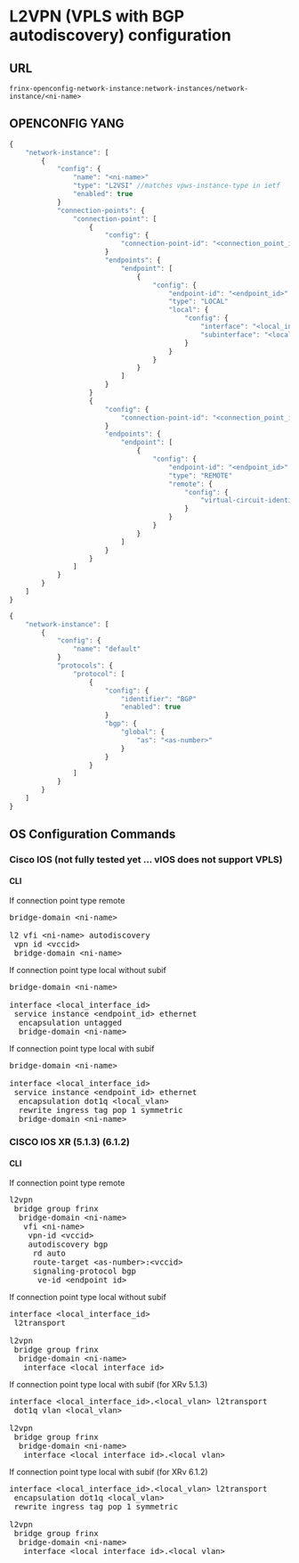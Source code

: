 # L2VPN (VPLS with BGP autodiscovery) configuration

## URL

```
frinx-openconfig-network-instance:network-instances/network-instance/<ni-name>
```

## OPENCONFIG YANG

```javascript
{
    "network-instance": [
        {
            "config": {
                "name": "<ni-name>"
                "type": "L2VSI" //matches vpws-instance-type in ietf
                "enabled": true
            }
            "connection-points": {
                "connection-point": [
                    {
                        "config": {
                            "connection-point-id": "<connection_point_id>"
                        }
                        "endpoints": {
                            "endpoint": [
                                {
                                    "config": {
                                        "endpoint-id": "<endpoint_id>"
                                        "type": "LOCAL"
                                        "local": {
                                            "config": {
                                                "interface": "<local_interface_id>"
                                                "subinterface": "<local_vlan>"
                                            }
                                        }
                                    }
                                }
                            ]
                        }
                    }
                    {
                        "config": {
                            "connection-point-id": "<connection_point_id>"
                        }
                        "endpoints": {
                            "endpoint": [
                                {
                                    "config": {
                                        "endpoint-id": "<endpoint_id>"
                                        "type": "REMOTE"
                                        "remote": {
                                            "config": {
                                                "virtual-circuit-identifier": "<vccid>"
                                            }
                                        }
                                    }
                                }
                            ]
                        }
                    }
                ]
            }
        }
    ]
}
```

```javascript
{
    "network-instance": [
        {
            "config": {
                "name": "default"
            }
            "protocols": {
                "protocol": [
                    {
                        "config": {
                            "identifier": "BGP"
                            "enabled": true
                        }
                        "bgp": {
                            "global": {
                                "as": "<as-number>"
                            }
                        }
                    }
                ]
            }
        }
    ]
}
```

## OS Configuration Commands

### Cisco IOS (not fully tested yet ... vIOS does not support VPLS)

#### CLI

If connection point type remote
<pre>
bridge-domain &lt;ni-name&gt;

l2 vfi &lt;ni-name&gt; autodiscovery
 vpn id &lt;vccid&gt;
 bridge-domain &lt;ni-name&gt;
</pre>

If connection point type local without subif
<pre>
bridge-domain &lt;ni-name&gt;

interface &lt;local_interface_id&gt;
 service instance &lt;endpoint_id&gt; ethernet
  encapsulation untagged
  bridge-domain &lt;ni-name&gt;
</pre>

If connection point type local with subif
<pre>
bridge-domain &lt;ni-name&gt;

interface &lt;local_interface_id&gt;
 service instance &lt;endpoint_id&gt; ethernet
  encapsulation dot1q &lt;local_vlan&gt;
  rewrite ingress tag pop 1 symmetric
  bridge-domain &lt;ni-name&gt;
</pre>

### CISCO IOS XR (5.1.3) (6.1.2)

#### CLI

If connection point type remote
<pre>
l2vpn
 bridge group frinx
  bridge-domain &lt;ni-name&gt;
   vfi &lt;ni-name&gt;
    vpn-id &lt;vccid&gt;
    autodiscovery bgp
     rd auto
     route-target &lt;as-number&gt;:&lt;vccid&gt;
     signaling-protocol bgp
      ve-id &lt;endpoint_id&gt;
</pre>

If connection point type local without subif
<pre>
interface &lt;local_interface_id&gt
 l2transport

l2vpn
 bridge group frinx
  bridge-domain &lt;ni-name&gt;
   interface &lt;local_interface_id&gt
</pre>

If connection point type local with subif (for XRv 5.1.3)
<pre>
interface &lt;local_interface_id&gt.&lt;local_vlan&gt; l2transport
 dot1q vlan &lt;local_vlan&gt;

l2vpn
 bridge group frinx
  bridge-domain &lt;ni-name&gt;
   interface &lt;local_interface_id&gt.&lt;local_vlan&gt;
</pre>

If connection point type local with subif (for XRv 6.1.2)
<pre>
interface &lt;local_interface_id&gt.&lt;local_vlan&gt; l2transport
 encapsulation dot1q &lt;local_vlan&gt;
 rewrite ingress tag pop 1 symmetric
 
l2vpn
 bridge group frinx
  bridge-domain &lt;ni-name&gt;
   interface &lt;local_interface_id&gt.&lt;local_vlan&gt;
</pre>

